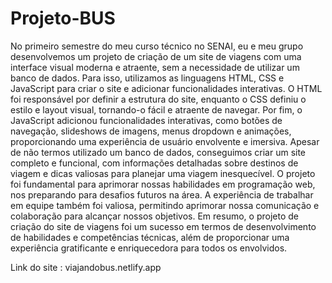 # Projeto-BUS

No primeiro semestre do meu curso técnico no SENAI, eu e meu grupo desenvolvemos um projeto de criação de um site de viagens com uma interface visual moderna e atraente, sem a necessidade de utilizar um banco de dados.  Para isso, utilizamos as linguagens HTML, CSS e JavaScript para criar o site e adicionar funcionalidades interativas. O HTML foi responsável por definir a estrutura do site, enquanto o CSS definiu o estilo e layout visual, tornando-o fácil e atraente de navegar. Por fim, o JavaScript adicionou funcionalidades interativas, como botões de navegação, slideshows de imagens, menus dropdown e animações, proporcionando uma experiência de usuário envolvente e imersiva.  Apesar de não termos utilizado um banco de dados, conseguimos criar um site completo e funcional, com informações detalhadas sobre destinos de viagem e dicas valiosas para planejar uma viagem inesquecível.  O projeto foi fundamental para aprimorar nossas habilidades em programação web, nos preparando para desafios futuros na área. A experiência de trabalhar em equipe também foi valiosa, permitindo aprimorar nossa comunicação e colaboração para alcançar nossos objetivos.  Em resumo, o projeto de criação do site de viagens foi um sucesso em termos de desenvolvimento de habilidades e competências técnicas, além de proporcionar uma experiência gratificante e enriquecedora para todos os envolvidos.


Link do site : viajandobus.netlify.app
